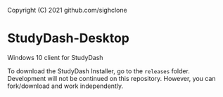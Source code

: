  Copyright (C) 2021  github.com/sighclone

# StudyDash-Desktop
Windows 10 client for StudyDash

To download the StudyDash Installer, go to the `releases` folder.
Development will not be continued on this repository. However, you can fork/download and work independently.

